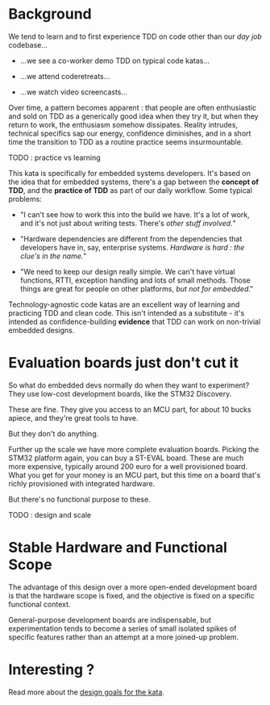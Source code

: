# Background

We tend to learn and to first experience TDD on code other than our
_day job_ codebase...

- ...we see a co-worker demo TDD on typical code katas...

- ...we attend coderetreats...

- ...we watch video screencasts...

Over time, a pattern becomes apparent : that people are often
enthusiastic and sold on TDD as a generically good idea when they try
it, but when they return to work, the enthusiasm somehow
dissipates. Reality intrudes, technical specifics sap our energy,
confidence diminishes, and in a short time the transition to TDD as a
routine practice seems insurmountable.

TODO : practice vs learning

This kata is specifically for embedded systems developers. It's based
on the idea that for embedded systems, there's a gap between the
__concept of TDD__, and the __practice of TDD__ as part of our daily
workflow. Some typical problems:

- "I can't see how to work this into the build we have. It's a lot of
   work, and it's not just about writing tests. There's _other stuff
   involved._"

- "Hardware dependencies are different from the dependencies that
  developers have in, say, enterprise systems. _Hardware is hard : the
  clue's in the name._"

- "We need to keep our design really simple. We can't have virtual
  functions, RTTI, exception handling and lots of small methods. Those
  things are great for people on other platforms, _but not for
  embedded_."

Technology-agnostic code katas are an excellent way of learning and
practicing TDD and clean code. This isn't intended as a substitute -
it's intended as confidence-building __evidence__ that TDD can work on
non-trivial embedded designs.

# Evaluation boards just don't cut it

So what do embedded devs normally do when they want to experiment?
They use low-cost development boards, like the STM32 Discovery.

These are fine. They give you access to an MCU part, for about 10
bucks apiece, and they're great tools to have.

But they don't do anything.

Further up the scale we have more complete evaluation boards. Picking
the STM32 platform again, you can buy a ST-EVAL board. These are much
more expensive, typically around 200 euro for a well provisioned
board.  What you get for your money is an MCU part, but this time on a
board that's richly provisioned with integrated hardware.

But there's no functional purpose to these.

TODO : design and scale

# Stable Hardware and Functional Scope

The advantage of this design over a more open-ended development board
is that the hardware scope is fixed, and the objective is fixed on a
specific functional context.

General-purpose development boards are indispensable, but
experimentation tends to become a series of small isolated spikes of
specific features rather than an attempt at a more joined-up problem.

# Interesting ?

Read more about the [design goals for the kata](Kata-Design-Goals).
